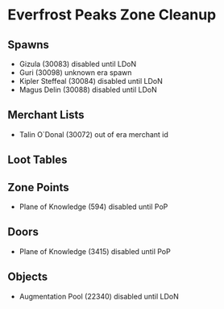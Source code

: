 # Everfrost Peaks Zone Cleanup

## Spawns

* Gizula (30083) disabled until LDoN
* Guri (30098) unknown era spawn
* Kipler Steffeal (30084) disabled until LDoN
* Magus Delin (30088) disabled until LDoN

## Merchant Lists

* Talin O`Donal (30072) out of era merchant id

## Loot Tables

## Zone Points

* Plane of Knowledge (594) disabled until PoP

## Doors

* Plane of Knowledge (3415) disabled until PoP

## Objects

* Augmentation Pool (22340) disabled until LDoN
